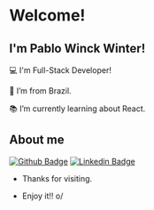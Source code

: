 # Welcome!

 

## I'm Pablo Winck Winter!

 

:computer: I'm Full-Stack Developer!

:house_with_garden: I’m from Brazil.

:books: I’m currently learning about React.

 

## About me

[![Github Badge](https://img.shields.io/badge/-Github-000?style=flat-square&logo=Github&logoColor=white&link=https://github.com/pablowinck)](https://github.com/pablowinck)
[![Linkedin Badge](https://img.shields.io/badge/-LinkedIn-blue?style=flat-square&logo=Linkedin&logoColor=white&link=https://www.linkedin.com/in/pablo-winck-winter-798004170/)](https://www.linkedin.com/in/pablo-winck-winter-798004170/)



- Thanks for visiting.

- Enjoy it!! o/

